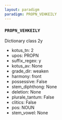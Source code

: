 ```yaml
---
layout: paradigm
paradigm: PROPN_VEHKEILY
---
```

### ` PROPN_VEHKEILY `

Dictionary class 2y
* kotus_tn: 2
* upos: PROPN
* suffix_regex: y
* kotus_av: None
* grade_dir: weaken
* harmony: front
* possessive: False
* stem_diphthong: None
* deletion: None
* plurale_tantum: False
* clitics: False
* pos: NOUN
* stem_vowel: None
